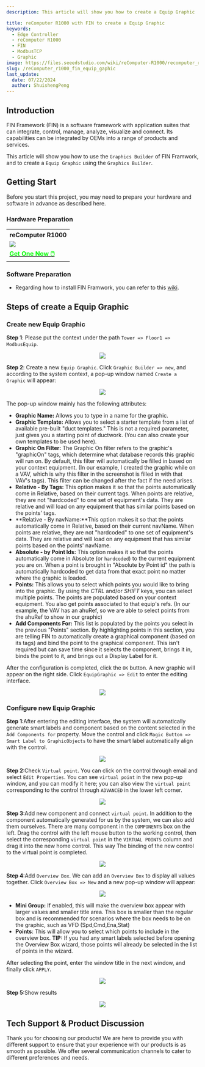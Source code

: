 ```yaml
---
description: This article will show you how to create a Equip Graphic

title: reComputer R1000 with FIN to create a Equip Graphic
keywords:
  - Edge Controller
  - reComputer R1000
  - FIN
  - ModbusTCP
  - Graphic
image: https://files.seeedstudio.com/wiki/reComputer-R1000/recomputer_r_images/01.png
slug: /reComputer_r1000_fin_equip_gaphic
last_update:
  date: 07/22/2024
  author: ShuishengPeng
---
```


## Introduction

FIN Framework (FIN) is a software framework with application suites that can integrate, control, manage, analyze, visualize and connect. Its capabilities can be integrated by OEMs into a range of products and services.

This article will show you how to use the `Graphics Builder` of FIN Framwork, and to create a `Equip Graphic` using the `Graphics Builder`.

## Getting Start

Before you start this project, you may need to prepare your hardware and software in advance as described here.

### Hardware Preparation

<div class="table-center">
 <table class="table-nobg">
    <tr class="table-trnobg">
      <th class="table-trnobg">reComputer R1000</th>
  </tr>
    <tr class="table-trnobg"></tr>
  <tr class="table-trnobg">
   <td class="table-trnobg"><div style={{textAlign:'center'}}><img src="https://files.seeedstudio.com/wiki/reComputer-R1000/recomputer_r_images/01.png" style={{width:300, height:'auto'}}/></div></td>
  </tr>
    <tr class="table-trnobg"></tr>
  <tr class="table-trnobg">
   <td class="table-trnobg"><div class="get_one_now_container" style={{textAlign: 'center'}}><a class="get_one_now_item" href="https://www.seeedstudio.com/reComputer-R1025-10-p-5895.html" target="_blank">
              <strong><span><font color={'FFFFFF'} size={"4"}> Get One Now 🖱️</font></span></strong>
          </a></div></td>
        </tr>
    </table>
</div>

### Software Preparation

* Regarding how to install FIN Framwork, you can refer to this [wiki](https://wiki.seeedstudio.com/reComputer_r1000_install_fin/).

## Steps of create a Equip Graphic

### Create new Equip Graphic

**Step 1**: Please put the context under the path `Tower => Floor1 => ModbusEquip`.

<center><img width={600} src="https://files.seeedstudio.com/wiki/reComputer-R1000/fin/Equip_graphic_path.png" /></center>

**Step 2**: Create a new `Equip Graphic`. Click `Graphic Builder => new`, and according to the system context, a pop-up window named `Create a Graphic` will appear:

<center><img width={600} src="https://files.seeedstudio.com/wiki/reComputer-R1000/fin/Equip_create_new_gtaphic.png" /></center>

The pop-up window mainly has the following attributes:

- **Graphic Name:** Allows you to type in a name for the graphic.
- **Graphic Template:** Allows you to select a starter template from a list of available pre-built "duct templates."  This is not a required parameter, just gives you a starting point of ductwork. (You can also create your own templates to be used here).
- **Graphic On Filter:** The Graphic On filter refers to the graphic's "graphicOn" tags, which determine what database records this graphic will run on. By default, this filter will automatically be filled in based on your context equipment. (In our example, I created the graphic while on a VAV, which is why this filter in the screenshot is filled in with that VAV's tags). This filter can be changed after the fact if the need arises.
- **Relative - By Tags:** This option makes it so that the points automatically come in Relative, based on their current tags. When points are relative, they are not "hardcoded" to one set of equipment's data. They are relative and will load on any equipment that has similar points based on the points' tags.
- **Relative - By navName:**This option makes it so that the points automatically come in Relative, based on their current navName. When points are relative, they are not "hardcoded" to one set of equipment's data. They are relative and will load on any equipment that has similar points based on the points' navName.
- **Absolute - by Point Ids:** This option makes it so that the points automatically come in Absolute (or `hardcoded`) to the current equipment you are on. When a point is brought in "Absolute by Point id" the path is automatically hardcoded to get data from that exact point no matter where the graphic is loaded.
- **Points:** This allows you to select which points you would like to bring into the graphic. By using the *CTRL* and/or *SHIFT* keys, you can select multiple points. The points are populated based on your context equipment. You also get points associated to that equip's refs.  (In our example, the VAV has an ahuRef, so we are able to select points from the ahuRef to show in our graphic)
- **Add Components For:** This list is populated by the points you select in the previous "Points" section. By highlighting points in this section, you are telling FIN to automatically create a graphical component (based on its tags) and bind the point to the graphical component. This isn't required but can save time since it selects the component, brings it in, binds the point to it, and brings out a Display Label for it.

After the configuration is completed, click the `OK` button. A new graphic will appear on the right side. Click `EquipGraphic => Edit` to enter the editing interface.

<center><img width={600} src="https://files.seeedstudio.com/wiki/reComputer-R1000/fin/Equip_graphic_1.gif" /></center>

### Configure new Equip Graphic

**Step 1**:After entering the editing interface, the system will automatically generate smart labels and component based on the content selected in the `Add Components for` property. Move the control and click `Magic Button => Smart Label to GraphicObjects` to have the smart label automatically align with the control.

<center><img width={600} src="https://files.seeedstudio.com/wiki/reComputer-R1000/fin/Equip_graphic_2.gif" /></center>

**Step 2**:Check `Virtual point`. You can click on the control through email and select `Edit Properties`. You can see `virtual point` in the new pop-up window, and you can modify it here; you can also view the `virtual point` corresponding to the control through `ADVANCED` in the lower left corner.

<center><img width={600} src="https://files.seeedstudio.com/wiki/reComputer-R1000/fin/Equip_graphic_3.gif" /></center>

**Step 3**:Add new component and connect `virtual point`. In addition to the component automatically generated for us by the system, we can also add them ourselves. There are many component in the `COMPONENTS` box on the left. Drag the control with the left mouse button to the working control, then select the corresponding `virtual point` in the `VIRTUAL POINTS` column and drag it into the new home control. This way The binding of the new control to the virtual point is completed.

<center><img width={600} src="https://files.seeedstudio.com/wiki/reComputer-R1000/fin/Equip_graphic_4.gif" /></center>

**Step 4**:Add `Overview Box`. We can add an `Overview Box` to display all values ​​together. Click `Overview Box => New` and a new pop-up window will appear:

<center><img width={600} src="https://files.seeedstudio.com/wiki/reComputer-R1000/fin/Equip_create_overview_box.png" /></center>

- **Mini Group:** If enabled, this will make the overview box appear with larger values and smaller title area. This box is smaller than the regular box and is recommended for scenarios where the box needs to be on the graphic, such as VFD (Spd,Cmd,Ena,Stat)
- **Points**: This will allow you to select which points to include in the overview box.  **TIP:** If you had any smart labels selected before opening the Overview Box wizard, those points will already be selected in the list of points in the wizard.
  
After selecting the point, enter the window title in the next window, and finally click `APPLY`.

<center><img width={600} src="https://files.seeedstudio.com/wiki/reComputer-R1000/fin/Equip_graphic_5.gif" /></center>

**Step 5**:Show results

<center><img width={600} src="https://files.seeedstudio.com/wiki/reComputer-R1000/fin/Equip_graphic_6.gif" /></center>

## Tech Support & Product Discussion

Thank you for choosing our products! We are here to provide you with different support to ensure that your experience with our products is as smooth as possible. We offer several communication channels to cater to different preferences and needs.

<div class="button_tech_support_container">
<a href="https://forum.seeedstudio.com/" class="button_forum"></a>
<a href="https://www.seeedstudio.com/contacts" class="button_email"></a>
</div>

<div class="button_tech_support_container">
<a href="https://discord.gg/eWkprNDMU7" class="button_discord"></a>
<a href="https://github.com/Seeed-Studio/wiki-documents/discussions/69" class="button_discussion"></a>
</div>
